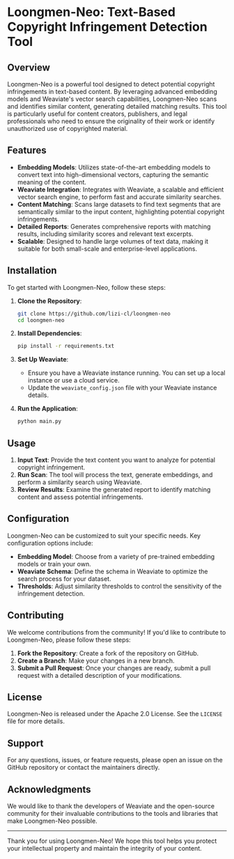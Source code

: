 # Loongmen-Neo: Text-Based Copyright Infringement Detection Tool

## Overview

Loongmen-Neo is a powerful tool designed to detect potential copyright infringements in text-based content. By leveraging advanced embedding models and Weaviate's vector search capabilities, Loongmen-Neo scans and identifies similar content, generating detailed matching results. This tool is particularly useful for content creators, publishers, and legal professionals who need to ensure the originality of their work or identify unauthorized use of copyrighted material.

## Features

- **Embedding Models**: Utilizes state-of-the-art embedding models to convert text into high-dimensional vectors, capturing the semantic meaning of the content.
- **Weaviate Integration**: Integrates with Weaviate, a scalable and efficient vector search engine, to perform fast and accurate similarity searches.
- **Content Matching**: Scans large datasets to find text segments that are semantically similar to the input content, highlighting potential copyright infringements.
- **Detailed Reports**: Generates comprehensive reports with matching results, including similarity scores and relevant text excerpts.
- **Scalable**: Designed to handle large volumes of text data, making it suitable for both small-scale and enterprise-level applications.

## Installation

To get started with Loongmen-Neo, follow these steps:

1. **Clone the Repository**:
   ```bash
   git clone https://github.com/lizi-cl/loongmen-neo
   cd loongmen-neo
   ```

2. **Install Dependencies**:
   ```bash
   pip install -r requirements.txt
   ```

3. **Set Up Weaviate**:
   - Ensure you have a Weaviate instance running. You can set up a local instance or use a cloud service.
   - Update the `weaviate_config.json` file with your Weaviate instance details.

4. **Run the Application**:
   ```bash
   python main.py
   ```

## Usage

1. **Input Text**: Provide the text content you want to analyze for potential copyright infringement.
2. **Run Scan**: The tool will process the text, generate embeddings, and perform a similarity search using Weaviate.
3. **Review Results**: Examine the generated report to identify matching content and assess potential infringements.

## Configuration

Loongmen-Neo can be customized to suit your specific needs. Key configuration options include:

- **Embedding Model**: Choose from a variety of pre-trained embedding models or train your own.
- **Weaviate Schema**: Define the schema in Weaviate to optimize the search process for your dataset.
- **Thresholds**: Adjust similarity thresholds to control the sensitivity of the infringement detection.

## Contributing

We welcome contributions from the community! If you'd like to contribute to Loongmen-Neo, please follow these steps:

1. **Fork the Repository**: Create a fork of the repository on GitHub.
2. **Create a Branch**: Make your changes in a new branch.
3. **Submit a Pull Request**: Once your changes are ready, submit a pull request with a detailed description of your modifications.

## License

Loongmen-Neo is released under the Apache 2.0 License. See the `LICENSE` file for more details.

## Support

For any questions, issues, or feature requests, please open an issue on the GitHub repository or contact the maintainers directly.

## Acknowledgments

We would like to thank the developers of Weaviate and the open-source community for their invaluable contributions to the tools and libraries that make Loongmen-Neo possible.

---

Thank you for using Loongmen-Neo! We hope this tool helps you protect your intellectual property and maintain the integrity of your content.